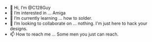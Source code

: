 - 👋 Hi, I’m @C128Guy
- 👀 I’m interested in ... Amiga
- 🌱 I’m currently learning ... how to solder. 
- 💞️ I’m looking to collaborate on ... nothing.  I'm just here to hack your designs.
- 📫 How to reach me ... Some men you just can reach.

<!---
C128Guy/C128Guy is a ✨ special ✨ repository because its `README.md` (this file) appears on your GitHub profile.
You can click the Preview link to take a look at your changes.
--->
